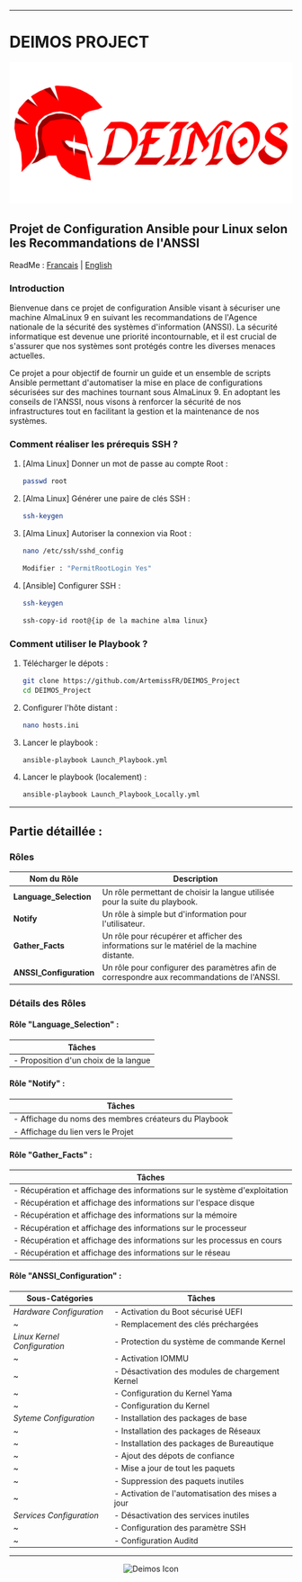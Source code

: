 
---
# DEIMOS PROJECT

<p align="center">
  <img src="Documentation/DEIMOS.png" alt="Deimos Icon" width="700"/>
</p>

## Projet de Configuration Ansible pour Linux selon les Recommandations de l'ANSSI

ReadMe : [Francais](https://github.com/ArtemissFR/DEIMOS_Project/blob/main/Documentation/README_FR.md) | [English](https://github.com/ArtemissFR/DEIMOS_Project/blob/main/Documentation/README_ENG.md)

### Introduction

Bienvenue dans ce projet de configuration Ansible visant à sécuriser une machine AlmaLinux 9 en suivant les recommandations de l'Agence nationale de la sécurité des systèmes d'information (ANSSI). La sécurité informatique est devenue une priorité incontournable, et il est crucial de s'assurer que nos systèmes sont protégés contre les diverses menaces actuelles.

Ce projet a pour objectif de fournir un guide et un ensemble de scripts Ansible permettant d'automatiser la mise en place de configurations sécurisées sur des machines tournant sous AlmaLinux 9. En adoptant les conseils de l'ANSSI, nous visons à renforcer la sécurité de nos infrastructures tout en facilitant la gestion et la maintenance de nos systèmes.

### Comment réaliser les prérequis SSH ?

1. [Alma Linux] Donner un mot de passe au compte Root :
   
   ```bash
   passwd root
   ```
2. [Alma Linux] Générer une paire de clés SSH :
   
   ```bash
   ssh-keygen
   ```

3. [Alma Linux] Autoriser la connexion via Root :
   
   ```bash
   nano /etc/ssh/sshd_config
   ```
   ```bash
   Modifier : "PermitRootLogin Yes"
   ```
   
4. [Ansible] Configurer SSH :
   
   ```bash
   ssh-keygen
   ```
   ```bash
   ssh-copy-id root@{ip de la machine alma linux}
   ```

### Comment utiliser le Playbook ?

1. Télécharger le dépots :
   
   ```bash
   git clone https://github.com/ArtemissFR/DEIMOS_Project
   cd DEIMOS_Project
   ```

2. Configurer l'hôte distant :
   
   ```bash
   nano hosts.ini
   ```

3. Lancer le playbook :
   
   ```bash
   ansible-playbook Launch_Playbook.yml
   ```

4. Lancer le playbook (localement) :
   
   ```bash
   ansible-playbook Launch_Playbook_Locally.yml
   ```

---

## Partie détaillée :

### Rôles

| Nom du Rôle | Description |
|-------------|-------------|
| **Language_Selection**  | Un rôle permettant de choisir la langue utilisée pour la suite du playbook. |
| **Notify**  | Un rôle à simple but d'information pour l'utilisateur. |
| **Gather_Facts**  | Un rôle pour récupérer et afficher des informations sur le matériel de la machine distante. |
| **ANSSI_Configuration**  | Un rôle pour configurer des paramètres afin de correspondre aux recommandations de l'ANSSI. |


### Détails des Rôles
#### Rôle "Language_Selection" :
| Tâches | 
|--------|
| - Proposition d'un choix de la langue |

#### Rôle "Notify" :
| Tâches | 
|--------|
| - Affichage du noms des membres créateurs du Playbook |
| - Affichage du lien vers le Projet |

#### Rôle "Gather_Facts" :
| Tâches | 
|--------|
| - Récupération et affichage des informations sur le système d'exploitation |
| - Récupération et affichage des informations sur l'espace disque |
| - Récupération et affichage des informations sur la mémoire |
| - Récupération et affichage des informations sur le processeur |
| - Récupération et affichage des informations sur les processus en cours |
| - Récupération et affichage des informations sur le réseau |

#### Rôle "ANSSI_Configuration" :
| Sous-Catégories | Tâches | 
|-----------------|--------|
| *Hardware Configuration* | - Activation du Boot sécurisé UEFI |
| ~ | - Remplacement des clés préchargées |
| *Linux Kernel Configuration* | - Protection du système de commande Kernel |
| ~ | - Activation IOMMU |
| ~ | - Désactivation des modules de chargement Kernel |
| ~ | - Configuration du Kernel Yama |
| ~ | - Configuration du Kernel |
| *Syteme Configuration* | - Installation des packages de base |
| ~ | - Installation des packages de Réseaux |
| ~ | - Installation des packages de Bureautique |
| ~ | - Ajout des dépots de confiance |
| ~ | - Mise a jour de tout les paquets |
| ~ | - Suppression des paquets inutiles |
| ~ | - Activation de l'automatisation des mises a jour |
| *Services Configuration* | - Désactivation des services inutiles |
| ~ | - Configuration des paramètre SSH |
| ~ | - Configuration Auditd |

---

<p align="center">
  <img src="https://upload.wikimedia.org/wikipedia/fr/thumb/3/31/Anssi.png/800px-Anssi.png" alt="Deimos Icon" width="300"/>
</p>
